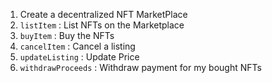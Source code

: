 1. Create a decentralized NFT MarketPlace
  1. `listItem` : List NFTs on the Marketplace
  2. `buyItem` : Buy the NFTs
  3. `cancelItem` : Cancel a listing
  4. `updateListing` : Update Price
  5. `withdrawProceeds` : Withdraw payment for my bought NFTs
  